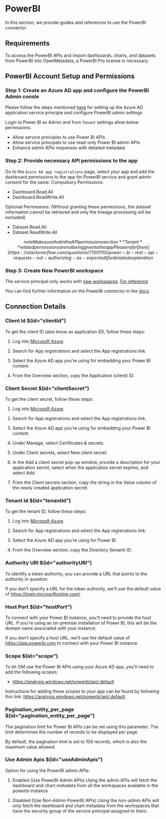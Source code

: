 # PowerBI

In this section, we provide guides and references to use the PowerBI connector.

## Requirements

To access the PowerBI APIs and import dashboards, charts, and datasets from PowerBI into OpenMetadata, a PowerBI Pro license is necessary.

## PowerBI Account Setup and Permissions

### Step 1: Create an Azure AD app and configure the PowerBI Admin consle

Please follow the steps mentioned [here](https://docs.microsoft.com/en-us/power-bi/developer/embedded/embed-service-principal) for setting up the Azure AD application service principle and configure PowerBI admin settings

Login to Power BI as Admin and from `Tenant` settings allow below permissions.
- Allow service principles to use Power BI APIs
- Allow service principals to use read-only Power BI admin APIs
- Enhance admin APIs responses with detailed metadata

### Step 2: Provide necessary API permissions to the app
Go to the `Azure Ad app registrations` page, select your app and add the dashboard permissions to the app for PowerBI service and grant admin consent for the same:
Compulsory Permissions:
- Dashboard.Read.All
- Dashboard.ReadWrite.All

Optional Permissions: (Without granting these permissions, the dataset information cannot be retrieved and only the lineage processing will be excluded)
- Dataset.Read.All
- Dataset.ReadWrite.All

$$note
Make sure that in the API permissions section **Tenant** related permissions are not being given to the app
Please refer [here](https://stackoverflow.com/questions/71001110/power-bi-rest-api-requests-not-authorizing-as-expected) for detailed explanation
$$

### Step 3: Create New PowerBI workspace
The service principal only works with [new workspaces](https://docs.microsoft.com/en-us/power-bi/collaborate-share/service-create-the-new-workspaces).
[For reference](https://community.powerbi.com/t5/Service/Error-while-executing-Get-dataset-call-quot-API-is-not/m-p/912360#M85711)

You can find further information on the PowerBi connector in the [docs](https://docs.open-metadata.org/connectors/dashboard/powerbi).

## Connection Details

### Client Id $(id="clientId")

To get the client ID (also know as application ID), follow these steps:

1. Log into [Microsoft Azure](https://ms.portal.azure.com/#allservices).

2. Search for App registrations and select the App registrations link.

3. Select the Azure AD app you're using for embedding your Power BI content.

4. From the Overview section, copy the Application (client) ID.

### Client Secret $(id="clientSecret")

To get the client secret, follow these steps:

1. Log into [Microsoft Azure](https://ms.portal.azure.com/#allservices).

2. Search for App registrations and select the App registrations link.

3. Select the Azure AD app you're using for embedding your Power BI content.

4. Under Manage, select Certificates & secrets.

5. Under Client secrets, select New client secret.

6. In the Add a client secret pop-up window, provide a description for your application secret, select when the application secret expires, and select Add.

7. From the Client secrets section, copy the string in the Value column of the newly created application secret.

### Tenant Id $(id="tenantId")

To get the tenant ID, follow these steps:

1. Log into [Microsoft Azure](https://ms.portal.azure.com/#allservices).

2. Search for App registrations and select the App registrations link.

3. Select the Azure AD app you're using for Power BI.

4. From the Overview section, copy the Directory (tenant) ID.

### Authority URI $(id="authorityURI")

To identify a token authority, you can provide a URL that points to the authority in question.

If you don't specify a URL for the token authority, we'll use the default value of https://login.microsoftonline.com/.

### Host Port $(id="hostPort")

To connect with your Power BI instance, you'll need to provide the host URL. If you're using an on-premise installation of Power BI, this will be the domain name associated with your instance.

If you don't specify a host URL, we'll use the default value of https://app.powerbi.com to connect with your Power BI instance.

### Scope $(id="scope")

To let OM use the Power BI APIs using your Azure AD app, you'll need to add the following scopes:
- https://analysis.windows.net/powerbi/api/.default

Instructions for adding these scopes to your app can be found by following this link: https://analysis.windows.net/powerbi/api/.default.

### Pagination_entity_per_page $(id="pagination_entity_per_page")

The pagination limit for Power BI APIs can be set using this parameter. The limit determines the number of records to be displayed per page.

By default, the pagination limit is set to 100 records, which is also the maximum value allowed.

### Use Admin Apis $(id="useAdminApis")

Option for using the PowerBI admin APIs:
1. Enabled (Use PowerBI Admin APIs)
Using the admin APIs will fetch the dashboard and chart metadata from all the workspaces available in the powerbi instance

2. Disabled (Use Non-Admin PowerBI APIs)
Using the non-admin APIs will only fetch the dashboard and chart metadata from the workspaces that have the security group of the service principal assigned to them.

